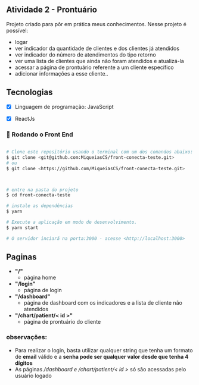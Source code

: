 ## Atividade 2 - Prontuário

Projeto criado para pôr em prática meus conhecimentos. Nesse projeto é possível:
- logar 
- ver indicador da quantidade de clientes e dos clientes já atendidos 
- ver indicador do número de atendimentos do tipo retorno 
- ver uma lista de clientes que ainda não foram atendidos e atualizá-la
- acessar a página de prontuário referente a um cliente específico 
- adicionar informações a esse cliente..

## Tecnologias

- [x] Linguagem de programação: JavaScript
- [x] ReactJs


### 🎲 Rodando o Front End

```bash

# Clone este repositório usando o terminal com um dos comandos abaixo:
$ git clone <git@github.com:MiqueiasCS/front-conecta-teste.git>
# ou
$ git clone <https://github.com/MiqueiasCS/front-conecta-teste.git>



# entre na pasta do projeto
$ cd front-conecta-teste

# instale as dependências
$ yarn

# Execute a aplicação em modo de desenvolvimento.
$ yarn start

# O servidor inciará na porta:3000 - acesse <http://localhost:3000>

```

## Paginas

- **"/"**
  - página home 
- **"/login"**
  - página de login
- **"/dashboard"**
  - página de dashboard com os indicadores e a lista de cliente não atendidos
- **"/chart/patient/< id >"**
  - página de prontuário do cliente
  
### observações:
  - Para realizar o login, basta utilizar qualquer string que tenha um formato de **email** válido e a **senha pode ser qualquer valor desde que tenha 4 dígitos**
  - As páginas _/dashboard e /chart/patient/< id >_ só são acessadas pelo usuário logado
  
